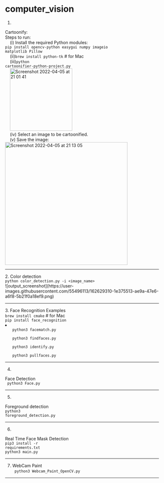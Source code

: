 # computer_vision

1.
Cartoonify:<br>
Steps to run:<br>
  &nbsp;&nbsp;&nbsp;&nbsp;(i) Install the required Python modules:<br>
      <code>pip install opencv-python easygui numpy imageio matplotlib Pillow</code><br>
  &nbsp;&nbsp;&nbsp;&nbsp;(ii)<code>brew install python-tk</code>        # for Mac<br>
  &nbsp;&nbsp;&nbsp;&nbsp;(iii)<code>python cartoonifier-python-project.py</code><br>&nbsp;&nbsp;&nbsp;&nbsp;<img width="204" alt="Screenshot 2022-04-05 at 21 01 41" src="https://user-images.githubusercontent.com/55496113/161790586-a19cab38-ceb6-4c16-a98b-231b73511d29.png"><br>
  &nbsp;&nbsp;&nbsp;&nbsp;(iv) Select an image to be cartoonified.<br>
  &nbsp;&nbsp;&nbsp;&nbsp;(v) Save the image:<br><img width="401" alt="Screenshot 2022-04-05 at 21 13 05" src="https://user-images.githubusercontent.com/55496113/161792997-5a13b87f-2485-4737-8379-12560b4ebf1a.png"><br>

<hr>
2.
Color detection <br>
<code>python color_detection.py -i &ltimage_name&gt</code><br>
![output_screenshot](https://user-images.githubusercontent.com/55496113/162629310-1e375513-ae9a-47e6-a6f8-5b21f0a18ef9.png)

<hr>
3.
Face Recognition Examples<br>
<code>brew install cmake</code> # for Mac<br>
<code>pip install face_recognition</code><br>
<li>
  <ul><code>python3 facematch.py</code></ul>
  <ul><code>python3 findfaces.py</code></ul>
  <ul><code>python3 identify.py</code></ul>
  <ul><code>python3 pullfaces.py</code></ul>
</li>

<hr>

4.
Face Detection<br>
<code> python3 Face.py </code><br>
<hr>

5.
Foreground detection<br>
<code>python3 foreground_detection.py</code><br>
<hr>

6.
Real Time Face Mask Detection<br>
<code>pip3 install -r requirements.txt</code><br>
<code>python3 main.py</code>
<hr>

7. WebCam Paint<br>
<code> python3 Webcam_Paint_OpenCV.py </code>
<hr>

